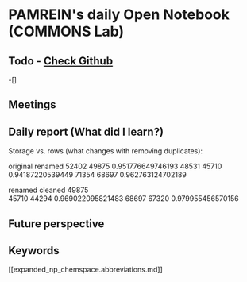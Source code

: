 
# PAMREIN's daily Open Notebook (COMMONS Lab)

## Todo - [Check Github](https://github.com/orgs/commons-research/projects/2/views/1)
-[]


## Meetings



## Daily report (What did I learn?)
Storage vs. rows (what changes with removing duplicates):

original	renamed	
52402	49875	0.951776649746193
48531	45710	0.94187220539449
71354	68697	0.962763124702189
    
    
renamed	cleaned	
49875		
45710	44294	0.969022095821483
68697	67320	0.979955456570156



## Future perspective



## Keywords
[[expanded_np_chemspace.abbreviations.md]]
